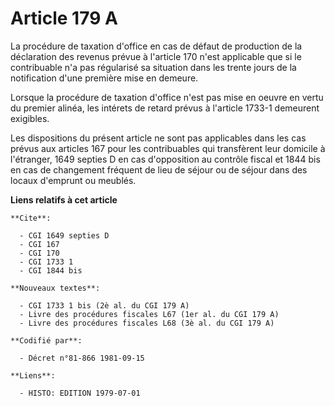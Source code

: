 # Article 179 A

La procédure de taxation d'office en cas de défaut de production de la déclaration des revenus prévue à l'article 170 n'est
applicable que si le contribuable n'a pas régularisé sa situation dans les trente jours de la notification d'une première
mise en demeure.

Lorsque la procédure de taxation d'office n'est pas mise en oeuvre en vertu du premier alinéa, les intérets de retard prévus
à l'article 1733-1 demeurent exigibles.

Les dispositions du présent article ne sont pas applicables dans les cas prévus aux articles 167 pour les contribuables qui
transfèrent leur domicile à l'étranger, 1649 septies D en cas d'opposition au contrôle fiscal et 1844 bis en cas de
changement fréquent de lieu de séjour ou de séjour dans des locaux d'emprunt ou meublés.

**Liens relatifs à cet article**

	**Cite**:

	  - CGI 1649 septies D
	  - CGI 167
	  - CGI 170
	  - CGI 1733 1
	  - CGI 1844 bis

	**Nouveaux textes**:

	  - CGI 1733 1 bis (2è al. du CGI 179 A)
	  - Livre des procédures fiscales L67 (1er al. du CGI 179 A)
	  - Livre des procédures fiscales L68 (3è al. du CGI 179 A)

	**Codifié par**:

	  - Décret n°81-866 1981-09-15

	**Liens**:

	  - HISTO: EDITION 1979-07-01

